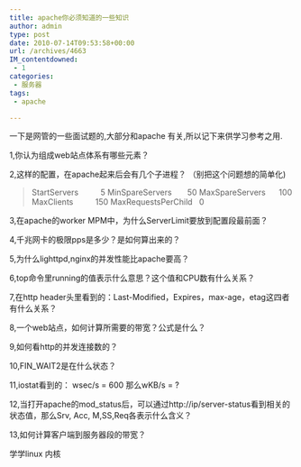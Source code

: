 ```yaml
---
title: apache你必须知道的一些知识
author: admin
type: post
date: 2010-07-14T09:53:58+00:00
url: /archives/4663
IM_contentdowned:
 - 1
categories:
 - 服务器
tags:
 - apache

---
```

一下是网管的一些面试题的,大部分和apache 有关,所以记下来供学习参考之用.

1,你认为组成web站点体系有哪些元素？

2,这样的配置，在apache起来后会有几个子进程？ （别把这个问题想的简单化)

>
> StartServers          5
> MinSpareServers       50
> MaxSpareServers      100
> MaxClients          150
> MaxRequestsPerChild   0
>

3,在apache的worker MPM中，为什么ServerLimit要放到配置段最前面？

4,千兆网卡的极限pps是多少？是如何算出来的？

5,为什么lighttpd,nginx的并发性能比apache要高？

6,top命令里running的值表示什么意思？这个值和CPU数有什么关系？

7,在http header头里看到的：Last-Modified，Expires，max-age，etag这四者有什么关系？

8,一个web站点，如何计算所需要的带宽？公式是什么？

9,如何看http的并发连接数的？

10,FIN_WAIT2是在什么状态？

11,iostat看到的：
wsec/s = 600
那么wKB/s = ?

12,当打开apache的mod_status后，可以通过http://ip/server-status看到相关的状态值，那么Srv, Acc, M,SS,Req各表示什么含义？

13,如何计算客户端到服务器段的带宽？

学学linux 内核